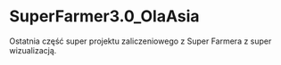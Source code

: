 # SuperFarmer3.0_OlaAsia
Ostatnia część super projektu zaliczeniowego z Super Farmera z super wizualizacją.
